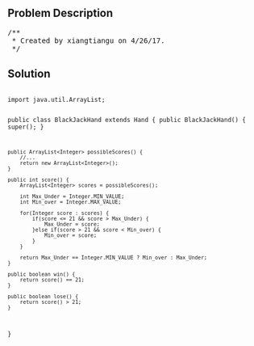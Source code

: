 <!--
<style>
  body { font-family: Arial, sans-serif; }
  .container { max-width: 100%; margin: 0 auto; padding: 10px; }
  .comment-block { background-color: #f9f9f9; padding: 10px; border-left: 5px solid #ccc; max-width: 50%; margin: 20px auto; overflow-wrap: break-word; white-space: pre-wrap; }
  .code-block { background-color: #f4f4f4; padding: 10px; border: 1px solid #ddd; max-width: 50%; margin: 20px auto; overflow-wrap: break-word; white-space: pre-wrap; }
</style>
-->

<div class='container'>
<h2>Problem Description</h2>
<div class='comment-block'>
<pre>
/**
 * Created by xiangtiangu on 4/26/17.
 */
</pre>
</div>

<h2>Solution</h2>
<div class='code-block'>
<pre><code class='language-java'>
import java.util.ArrayList;

public class BlackJackHand extends Hand {
    public BlackJackHand() {
        super();
    }

    public ArrayList<Integer> possibleScores() {
        //...
        return new ArrayList<Integer>();
    }

    public int score() {
        ArrayList<Integer> scores = possibleScores();

        int Max_Under = Integer.MIN_VALUE;
        int Min_over = Integer.MAX_VALUE;

        for(Integer score : scores) {
            if(score <= 21 && score > Max_Under) {
                Max_Under = score;
            }else if(score > 21 && score < Min_over) {
                Min_over = score;
            }
        }

        return Max_Under == Integer.MIN_VALUE ? Min_over : Max_Under;
    }

    public boolean win() {
        return score() == 21;
    }

    public boolean lose() {
        return score() > 21;
    }





}</code></pre>
</div>
</div>
